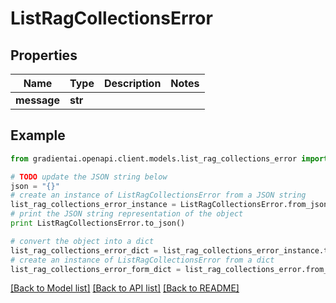 # ListRagCollectionsError


## Properties
Name | Type | Description | Notes
------------ | ------------- | ------------- | -------------
**message** | **str** |  | 

## Example

```python
from gradientai.openapi.client.models.list_rag_collections_error import ListRagCollectionsError

# TODO update the JSON string below
json = "{}"
# create an instance of ListRagCollectionsError from a JSON string
list_rag_collections_error_instance = ListRagCollectionsError.from_json(json)
# print the JSON string representation of the object
print ListRagCollectionsError.to_json()

# convert the object into a dict
list_rag_collections_error_dict = list_rag_collections_error_instance.to_dict()
# create an instance of ListRagCollectionsError from a dict
list_rag_collections_error_form_dict = list_rag_collections_error.from_dict(list_rag_collections_error_dict)
```
[[Back to Model list]](../README.md#documentation-for-models) [[Back to API list]](../README.md#documentation-for-api-endpoints) [[Back to README]](../README.md)


